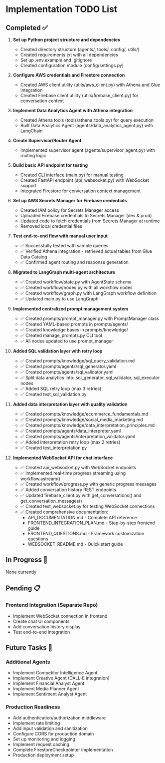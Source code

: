 # Implementation TODO List

## Completed ✅

1. **Set up Python project structure and dependencies**
   - Created directory structure (agents/, tools/, config/, utils/)
   - Created requirements.txt with all dependencies
   - Set up .env.example and .gitignore
   - Created configuration module (config/settings.py)

2. **Configure AWS credentials and Firestore connection**
   - Created AWS client utility (utils/aws_client.py) with Athena and Glue integration
   - Created Firebase client utility (utils/firebase_client.py) for conversation context

3. **Implement Data Analytics Agent with Athena integration**
   - Created Athena tools (tools/athena_tools.py) for query execution
   - Built Data Analytics Agent (agents/data_analytics_agent.py) with LangChain

4. **Create Supervisor/Router Agent**
   - Implemented supervisor agent (agents/supervisor_agent.py) with routing logic

5. **Build basic API endpoint for testing**
   - Created CLI interface (main.py) for manual testing
   - Created FastAPI endpoint (api_websocket.py) with WebSocket support
   - Integrated Firestore for conversation context management

6. **Set up AWS Secrets Manager for Firebase credentials**
   - Created IAM policy for Secrets Manager access
   - Uploaded Firebase credentials to Secrets Manager (dev & prod)
   - Updated code to fetch credentials from Secrets Manager at runtime
   - Removed local credential files

7. **Test end-to-end flow with manual user input**
   - ✅ Successfully tested with sample queries
   - ✅ Verified Athena integration - retrieved actual tables from Glue Data Catalog
   - ✅ Confirmed agent routing and response generation

8. **Migrated to LangGraph multi-agent architecture**
   - ✅ Created workflow/state.py with AgentState schema
   - ✅ Created workflow/nodes.py with all workflow nodes
   - ✅ Created workflow/graph.py with LangGraph workflow definition
   - ✅ Updated main.py to use LangGraph

9. **Implemented centralized prompt management system**
   - ✅ Created prompts/prompt_manager.py with PromptManager class
   - ✅ Created YAML-based prompts in prompts/agents/
   - ✅ Created knowledge bases in prompts/knowledge/
   - ✅ Created manage_prompts.py CLI tool
   - ✅ All nodes updated to use prompt_manager

10. **Added SQL validation layer with retry loop**
    - ✅ Created prompts/knowledge/sql_query_validation.md
    - ✅ Created prompts/agents/sql_generator.yaml
    - ✅ Created prompts/agents/sql_validator.yaml
    - ✅ Split data analytics into: sql_generator, sql_validator, sql_executor nodes
    - ✅ Added SQL retry loop (max 3 retries)
    - ✅ Created test_sql_validation.py

11. **Added data interpretation layer with quality validation**
    - ✅ Created prompts/knowledge/ecommerce_fundamentals.md
    - ✅ Created prompts/knowledge/social_media_marketing.md
    - ✅ Created prompts/knowledge/data_interpretation_principles.md
    - ✅ Created prompts/agents/data_interpreter.yaml
    - ✅ Created prompts/agents/interpretation_validator.yaml
    - ✅ Added interpretation retry loop (max 2 retries)
    - ✅ Created test_interpretation.py

12. **Implemented WebSocket API for chat interface**
    - ✅ Created api_websocket.py with WebSocket endpoints
    - ✅ Implemented real-time progress streaming using workflow.astream()
    - ✅ Created workflow/progress.py with generic progress messages
    - ✅ Added conversation history REST endpoints
    - ✅ Updated firebase_client.py with get_conversations() and get_conversation_messages()
    - ✅ Created test_websocket.py for testing WebSocket connections
    - ✅ Created comprehensive documentation:
      - API_DOCUMENTATION.md - Complete API reference
      - FRONTEND_INTEGRATION_PLAN.md - Step-by-step frontend guide
      - FRONTEND_QUESTIONS.md - Framework customization questions
      - WEBSOCKET_README.md - Quick start guide

## In Progress 🔄

None currently

## Pending 📋

### Frontend Integration (Separate Repo)
- Implement WebSocket connection in frontend
- Create chat UI components
- Add conversation history display
- Test end-to-end integration

## Future Tasks 🔮

### Additional Agents
- Implement Competitor Intelligence Agent
- Implement Creative Agent (DALL-E integration)
- Implement Financial Analyst Agent
- Implement Media Planner Agent
- Implement Sentiment Analyst Agent

### Production Readiness
- Add authentication/authorization middleware
- Implement rate limiting
- Add input validation and sanitization
- Configure CORS for production domain
- Set up monitoring and logging
- Implement request caching
- Complete FirestoreCheckpointer implementation
- Production deployment setup
